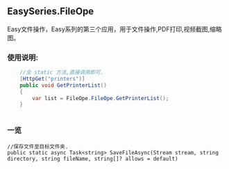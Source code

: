 ﻿## EasySeries.FileOpe

Easy文件操作，Easy系列的第三个应用，用于文件操作,PDF打印,视频截图,缩略图。

### 使用说明:
```c#
    //全 static 方法,直接调用即可.
    [HttpGet("printers")]
    public void GetPrinterList()
    {
        var list = FileOpe.FileOpe.GetPrinterList();
    }
    
```

### 一览
    //保存文件至目标文件夹.
    public static async Task<string> SaveFileAsync(Stream stream, string directory, string fileName, string[]? allows = default)